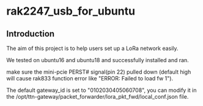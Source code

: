 # rak2247_usb_for_ubuntu

##	Introduction 

The aim of this project is to help users set up a LoRa network easily. 

We tested on ubuntu16 and ubuntu18 and successfully installed and ran.

make sure the mini-pcie PERST# signal(pin 22) pulled down (default high will cause rak833 function error like "ERROR: Failed to load fw 1").

The default gateway_id is set to "0102030405060708", you can modify it in the /opt/ttn-gateway/packet_forwarder/lora_pkt_fwd/local_conf.json file.
